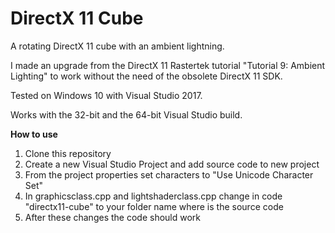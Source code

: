 # DirectX 11 Cube
A rotating DirectX 11 cube with an ambient lightning.

I made an upgrade from the DirectX 11 Rastertek tutorial "Tutorial 9: Ambient Lighting" to work without the need of the obsolete DirectX 11 SDK.

Tested on Windows 10 with Visual Studio 2017. 

Works with the 32-bit and the 64-bit Visual Studio build.

<b>How to use</b>
1. Clone this repository
2. Create a new Visual Studio Project and add source code to new project
3. From the project properties set characters to "Use Unicode Character Set"
4. In graphicsclass.cpp and lightshaderclass.cpp change in code "directx11-cube" to your folder name where is the source code
5. After these changes the code should work
